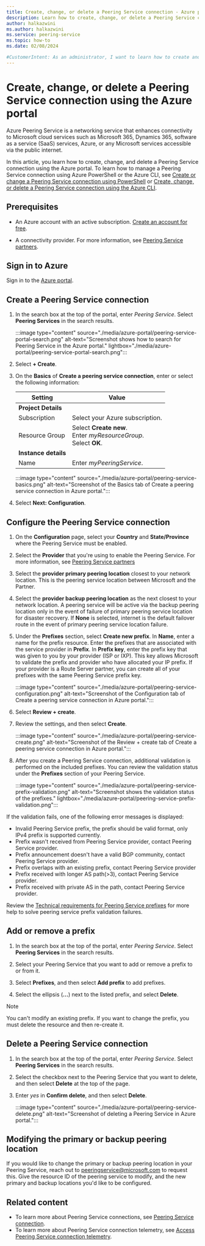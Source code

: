 ```yaml
---
title: Create, change, or delete a Peering Service connection - Azure portal
description: Learn how to create, change, or delete a Peering Service connection using the Azure portal.
author: halkazwini
ms.author: halkazwini
ms.service: peering-service
ms.topic: how-to
ms.date: 02/08/2024

#CustomerIntent: As an administrator, I want to learn how to create and manage a Peering Service connection using the Azure portal so I can enhance the connectivity to Microsoft services over the public internet.
---
```


# Create, change, or delete a Peering Service connection using the Azure portal

Azure Peering Service is a networking service that enhances connectivity to Microsoft cloud services such as Microsoft 365, Dynamics 365, software as a service (SaaS) services, Azure, or any Microsoft services accessible via the public internet.

In this article, you learn how to create, change, and delete a Peering Service connection using the Azure portal. To learn how to manage a Peering Service connection using Azure PowerShell or the Azure CLI, see [Create or change a Peering Service connection using PowerShell](powershell.md) or [Create, change, or delete a Peering Service connection using the Azure CLI](cli.md).

## Prerequisites

- An Azure account with an active subscription. [Create an account for free](https://azure.microsoft.com/free/?WT.mc_id=A261C142F).

- A connectivity provider. For more information, see [Peering Service partners](location-partners.md).

## Sign in to Azure

Sign in to the [Azure portal](https://portal.azure.com).

## Create a Peering Service connection

1. In the search box at the top of the portal, enter *Peering Service*. Select **Peering Services** in the search results.

    :::image type="content" source="./media/azure-portal/peering-service-portal-search.png" alt-text="Screenshot shows how to search for Peering Service in the Azure portal." lightbox="./media/azure-portal/peering-service-portal-search.png":::

1. Select **+ Create**.

1. On the **Basics** of **Create a peering service connection**, enter or select the following information:

    | Setting | Value |
    | ------- | ----- |
    | **Project Details**  |  |
    | Subscription | Select your Azure subscription. |
    | Resource Group | Select **Create new**. </br> Enter *myResourceGroup*. </br> Select **OK**. |
    | **Instance details** |  |
    | Name | Enter *myPeeringService*. |

    :::image type="content" source="./media/azure-portal/peering-service-basics.png" alt-text="Screenshot of the Basics tab of Create a peering service connection in Azure portal.":::
 
1. Select **Next: Configuration**.

## Configure the Peering Service connection

1. On the **Configuration** page, select your **Country** and **State/Province** where the Peering Service must be enabled. 

1. Select the **Provider** that you're using to enable the Peering Service. For more information, see [Peering Service partners](./location-partners.md)

1. Select the **provider primary peering location** closest to your network location. This is the peering service location between Microsoft and the Partner.

1. Select the **provider backup peering location** as the next closest to your network location. A peering service will be active via the backup peering location only in the event of failure of primary peering service location for disaster recovery. If **None** is selected, internet is the default failover route in the event of primary peering service location failure.

1. Under the **Prefixes** section, select **Create new prefix**. In **Name**, enter a name for the prefix resource. Enter the prefixes that are associated with the service provider in **Prefix**. In **Prefix key**, enter the prefix key that was given to you by your provider (ISP or IXP). This key allows Microsoft to validate the prefix and provider who have allocated your IP prefix. If your provider is a Route Server partner, you can create all of your prefixes with the same Peering Service prefix key.

    :::image type="content" source="./media/azure-portal/peering-service-configuration.png" alt-text="Screenshot of the Configuration tab of Create a peering service connection in Azure portal."::: 

1. Select **Review + create**.

1. Review the settings, and then select **Create**.

    :::image type="content" source="./media/azure-portal/peering-service-create.png" alt-text="Screenshot of the Review + create tab of Create a peering service connection in Azure portal.":::

1. After you create a Peering Service connection, additional validation is performed on the included prefixes. You can review the validation status under the **Prefixes** section of your Peering Service. 

    :::image type="content" source="./media/azure-portal/peering-service-prefix-validation.png" alt-text="Screenshot shows the validation status of the prefixes." lightbox="./media/azure-portal/peering-service-prefix-validation.png":::

If the validation fails, one of the following error messages is displayed:

   - Invalid Peering Service prefix, the prefix should be valid format, only IPv4 prefix is supported currently.
   - Prefix wasn't received from Peering Service provider, contact Peering Service provider.
   - Prefix announcement doesn't have a valid BGP community, contact Peering Service provider.
   - Prefix overlaps with an existing prefix, contact Peering Service provider
   - Prefix received with longer AS path(>3), contact Peering Service provider.
   - Prefix received with private AS in the path, contact Peering Service provider.

Review the [Technical requirements for Peering Service prefixes](../internet-peering/peering-registered-prefix-requirements.md) for more help to solve peering service prefix validation failures.

## Add or remove a prefix

1. In the search box at the top of the portal, enter *Peering Service*. Select **Peering Services** in the search results.

1. Select your Peering Service that you want to add or remove a prefix to or from it.

1. Select **Prefixes**, and then select **Add prefix** to add prefixes.

1. Select the ellipsis (**...**) next to the listed prefix, and select **Delete**.

> [!NOTE]
> You can't modify an existing prefix. If you want to change the prefix, you must delete the resource and then re-create it.

## Delete a Peering Service connection

1. In the search box at the top of the portal, enter *Peering Service*. Select **Peering Services** in the search results.

1. Select the checkbox next to the Peering Service that you want to delete, and then select **Delete** at the top of the page.

1. Enter *yes* in **Confirm delete**, and then select **Delete**.

    :::image type="content" source="./media/azure-portal/peering-service-delete.png" alt-text="Screenshot of deleting a Peering Service in Azure portal.":::

## Modifying the primary or backup peering location

If you would like to change the primary or backup peering location in your Peering Service, reach out to peeringservice@microsoft.com to request this. Give the resource ID of the peering service to modify, and the new primary and backup locations you'd like to be configured.

## Related content

- To learn more about Peering Service connections, see [Peering Service connection](connection.md).
- To learn more about Peering Service connection telemetry, see [Access Peering Service connection telemetry](connection-telemetry.md).